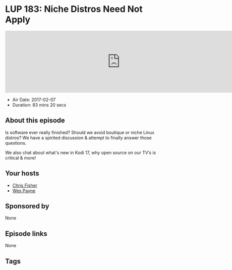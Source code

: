 # LUP 183: Niche Distros Need Not Apply

<iframe src="https://player.fireside.fm/v2/RUkczH-V+ljwHuppP?theme=dark" width="740" height="200" frameborder="0" scrolling="no"></iframe>

* Air Date: 2017-02-07
* Duration: 83 mins 20 secs

## About this episode

Is software ever really finished? Should we avoid boutique or niche Linux distros? We have a spirited discussion & attempt to finally answer those questions.

We also chat about what's new in Kodi 17, why open source on our TV’s is critical & more!

## Your hosts
* [Chris Fisher](https://linuxunplugged.com/hosts/chrislas)
* [Wes Payne](https://linuxunplugged.com/hosts/wes)

## Sponsored by

None



## Episode links

None



## Tags

